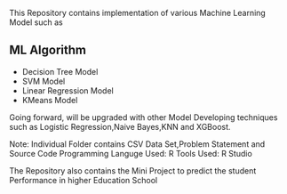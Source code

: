 
This Repository contains implementation of various Machine Learning Model such as 

## ML Algorithm
* Decision Tree Model
* SVM Model
* Linear Regression Model
* KMeans Model

Going forward,
will be upgraded with other Model Developing techniques such as Logistic Regression,Naive Bayes,KNN and XGBoost.

Note:
Individual Folder contains CSV Data Set,Problem Statement and Source Code
Programming Languge Used: R
Tools Used: R Studio

The Repository also contains the Mini Project to predict the student Performance in higher Education School
